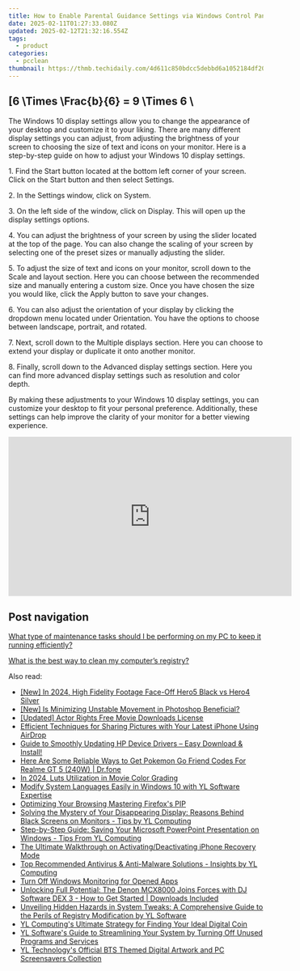 ```yaml
---
title: How to Enable Parental Guidance Settings via Windows Control Panel - Tutorial by YL Computing
date: 2025-02-11T01:27:33.080Z
updated: 2025-02-12T21:32:16.554Z
tags:
  - product
categories:
  - pcclean
thumbnail: https://thmb.techidaily.com/4d611c850bdcc5debbd6a1052184df209b3a831159d406c41f1b205c0d3edd38.jpg
---
```


## \[6 \Times \Frac{b}{6} = 9 \Times 6 \

The Windows 10 display settings allow you to change the appearance of your desktop and customize it to your liking. There are many different display settings you can adjust, from adjusting the brightness of your screen to choosing the size of text and icons on your monitor. Here is a step-by-step guide on how to adjust your Windows 10 display settings. 

1\. Find the Start button located at the bottom left corner of your screen. Click on the Start button and then select Settings.

2\. In the Settings window, click on System.

3\. On the left side of the window, click on Display. This will open up the display settings options. 

4\. You can adjust the brightness of your screen by using the slider located at the top of the page. You can also change the scaling of your screen by selecting one of the preset sizes or manually adjusting the slider.

5\. To adjust the size of text and icons on your monitor, scroll down to the Scale and layout section. Here you can choose between the recommended size and manually entering a custom size. Once you have chosen the size you would like, click the Apply button to save your changes.

6\. You can also adjust the orientation of your display by clicking the dropdown menu located under Orientation. You have the options to choose between landscape, portrait, and rotated.

7\. Next, scroll down to the Multiple displays section. Here you can choose to extend your display or duplicate it onto another monitor.

8\. Finally, scroll down to the Advanced display settings section. Here you can find more advanced display settings such as resolution and color depth. 

By making these adjustments to your Windows 10 display settings, you can customize your desktop to fit your personal preference. Additionally, these settings can help improve the clarity of your monitor for a better viewing experience.

<!-- affiliate ads begin -->
<iframe width="560" height="315" src="https://www.youtube.com/embed/wNhKhWc0wLc?si=1XLYV0sXV52Xc0lu" title="YouTube video player" frameborder="0" allow="accelerometer; autoplay; clipboard-write; encrypted-media; gyroscope; picture-in-picture; web-share" referrerpolicy="strict-origin-when-cross-origin" allowfullscreen></iframe>
<!-- affiliate ads end -->

## Post navigation

[What type of maintenance tasks should I be performing on my PC to keep it running efficiently?](https://tools.techidaily.com/pcclean/products/)

[What is the best way to clean my computer’s registry?](https://tools.techidaily.com/pcclean/products/)

<ins class="adsbygoogle"
     style="display:block"
     data-ad-format="autorelaxed"
     data-ad-client="ca-pub-7571918770474297"
     data-ad-slot="1223367746"></ins>

<ins class="adsbygoogle"
     style="display:block"
     data-ad-client="ca-pub-7571918770474297"
     data-ad-slot="8358498916"
     data-ad-format="auto"
     data-full-width-responsive="true"></ins>

<span class="atpl-alsoreadstyle">Also read:</span>
<div><ul>
<li><a href="https://fox-cloud.techidaily.com/new-in-2024-high-fidelity-footage-face-off-hero5-black-vs-hero4-silver/"><u>[New] In 2024, High Fidelity Footage Face-Off Hero5 Black vs Hero4 Silver</u></a></li>
<li><a href="https://extra-support.techidaily.com/new-is-minimizing-unstable-movement-in-photoshop-beneficial/"><u>[New] Is Minimizing Unstable Movement in Photoshop Beneficial?</u></a></li>
<li><a href="https://extra-lessons.techidaily.com/updated-actor-rights-free-movie-downloads-license/"><u>[Updated] Actor Rights Free Movie Downloads License</u></a></li>
<li><a href="https://win-reviews.techidaily.com/efficient-techniques-for-sharing-pictures-with-your-latest-iphone-using-airdrop/"><u>Efficient Techniques for Sharing Pictures with Your Latest iPhone Using AirDrop</u></a></li>
<li><a href="https://driver-download.techidaily.com/guide-to-smoothly-updating-hp-device-drivers-easy-download-and-install/"><u>Guide to Smoothly Updating HP Device Drivers – Easy Download & Install!</u></a></li>
<li><a href="https://pokemon-go-android.techidaily.com/here-are-some-reliable-ways-to-get-pokemon-go-friend-codes-for-realme-gt-5-240w-drfone-by-drfone-virtual-android/"><u>Here Are Some Reliable Ways to Get Pokemon Go Friend Codes For Realme GT 5 (240W) | Dr.fone</u></a></li>
<li><a href="https://article-knowledge.techidaily.com/in-2024-luts-utilization-in-movie-color-grading/"><u>In 2024, Luts Utilization in Movie Color Grading</u></a></li>
<li><a href="https://discover-bits.techidaily.com/modify-system-languages-easily-in-windows-10-with-yl-software-expertise/"><u>Modify System Languages Easily in Windows 10 with YL Software Expertise</u></a></li>
<li><a href="https://fox-friendly.techidaily.com/optimizing-your-browsing-mastering-firefoxs-pip/"><u>Optimizing Your Browsing Mastering Firefox's PIP</u></a></li>
<li><a href="https://discover-bits.techidaily.com/solving-the-mystery-of-your-disappearing-display-reasons-behind-black-screens-on-monitors-tips-by-yl-computing/"><u>Solving the Mystery of Your Disappearing Display: Reasons Behind Black Screens on Monitors - Tips by YL Computing</u></a></li>
<li><a href="https://discover-bits.techidaily.com/step-by-step-guide-saving-your-microsoft-powerpoint-presentation-on-windows-tips-from-yl-computing/"><u>Step-by-Step Guide: Saving Your Microsoft PowerPoint Presentation on Windows - Tips From YL Computing</u></a></li>
<li><a href="https://techno-recovery.techidaily.com/the-ultimate-walkthrough-on-activatingdeactivating-iphone-recovery-mode/"><u>The Ultimate Walkthrough on Activating/Deactivating iPhone Recovery Mode</u></a></li>
<li><a href="https://discover-bits.techidaily.com/top-recommended-antivirus-and-anti-malware-solutions-insights-by-yl-computing/"><u>Top Recommended Antivirus & Anti-Malware Solutions - Insights by YL Computing</u></a></li>
<li><a href="https://win11-tips.techidaily.com/turn-off-windows-monitoring-for-opened-apps/"><u>Turn Off Windows Monitoring for Opened Apps</u></a></li>
<li><a href="https://discover-bits.techidaily.com/unlocking-full-potential-the-denon-mcx8000-joins-forces-with-dj-software-dex-3-how-to-get-started-downloads-included/"><u>Unlocking Full Potential: The Denon MCX8000 Joins Forces with DJ Software DEX 3 - How to Get Started | Downloads Included</u></a></li>
<li><a href="https://discover-bits.techidaily.com/unveiling-hidden-hazards-in-system-tweaks-a-comprehensive-guide-to-the-perils-of-registry-modification-by-yl-software/"><u>Unveiling Hidden Hazards in System Tweaks: A Comprehensive Guide to the Perils of Registry Modification by YL Software</u></a></li>
<li><a href="https://discover-bits.techidaily.com/yl-computings-ultimate-strategy-for-finding-your-ideal-digital-coin/"><u>YL Computing's Ultimate Strategy for Finding Your Ideal Digital Coin</u></a></li>
<li><a href="https://discover-bits.techidaily.com/yl-softwares-guide-to-streamlining-your-system-by-turning-off-unused-programs-and-services/"><u>YL Software's Guide to Streamlining Your System by Turning Off Unused Programs and Services</u></a></li>
<li><a href="https://discover-bits.techidaily.com/yl-technologys-official-bts-themed-digital-artwork-and-pc-screensavers-collection/"><u>YL Technology's Official BTS Themed Digital Artwork and PC Screensavers Collection</u></a></li>
</ul></div>


